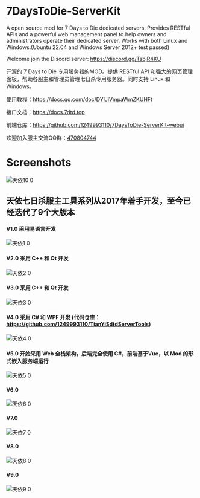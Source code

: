 # 7DaysToDie-ServerKit
A open source mod for 7 Days to Die dedicated servers. Provides RESTful APIs and a powerful web management panel to help owners and administrators operate their dedicated server. Works with both Linux and Windows.(Ubuntu 22.04 and Windows Server 2012+ test passed)

Welcome join the Discord server: https://discord.gg/TsbjR4KU

开源的 7 Days to Die 专用服务器的MOD。提供 RESTful API 和强大的网页管理面板，帮助各服主和管理员管理七日杀专用服务器。同时支持 Linux 和 Windows。

使用教程：https://docs.qq.com/doc/DYlJlVmpaWmZKUHFt

接口文档：https://docs.7dtd.top

前端仓库：https://github.com/1249993110/7DaysToDie-ServerKit-webui

欢迎加入服主交流QQ群：[470804744](https://qm.qq.com/cgi-bin/qm/qr?k=p3TKGDnBAxxyVsR79pF-WYHI3BjsYiHe&jump_from=webapi&authKey=wTpnGpOGOsAaNTD4TqL4kukLQnxT+TmDFQx803v+Q2zWU0E7LYuSkBQQI+WhrqFB)

# Screenshots
![天依10 0](https://github.com/user-attachments/assets/9cc02734-1c7b-4cc6-ab32-fd08d31a3f80)

## 天依七日杀服主工具系列从2017年着手开发，至今已经迭代了9个大版本
#### V1.0 采用易语言开发
![天依1 0](https://github.com/user-attachments/assets/ba407055-0eee-4140-8371-a2e77a27f924)
#### V2.0 采用 C++ 和 Qt 开发
![天依2 0](https://github.com/user-attachments/assets/93d0204e-4dab-4c3c-9f59-8646b0056042)
#### V3.0 采用 C++ 和 Qt 开发
![天依3 0](https://github.com/user-attachments/assets/dfd2f607-2f65-4ff5-9d29-f7a433ea1469)
#### V4.0 采用 C# 和 WPF 开发 (代码仓库：https://github.com/1249993110/TianYiSdtdServerTools)
![天依4 0](https://github.com/user-attachments/assets/7a33428c-dad5-4c0c-9867-506ab626225a)
#### V5.0 开始采用 Web 全栈架构，后端完全使用 C#，前端基于Vue，以 Mod 的形式嵌入服务端运行
![天依5 0](https://github.com/user-attachments/assets/63eec623-901a-488c-a108-4629a0c804ad)
#### V6.0
![天依6 0](https://github.com/user-attachments/assets/53b97c9d-596d-49d4-87db-1c182fa41810)
#### V7.0
![天依7 0](https://github.com/user-attachments/assets/f320be74-0390-495e-b998-6cd344a1534a)
#### V8.0
![天依8 0](https://github.com/user-attachments/assets/a2e38ae6-7840-4a46-ad8c-705a396a0a04)
#### V9.0
![天依9 0](https://github.com/user-attachments/assets/05a7728a-62f3-4a0f-919b-b1e118f1059b)
